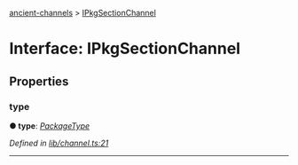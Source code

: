 [ancient-channels](../README.md) > [IPkgSectionChannel](../interfaces/ipkgsectionchannel.md)



# Interface: IPkgSectionChannel


## Properties
<a id="type"></a>

###  type

**●  type**:  *[PackageType](../enums/packagetype.md)* 

*Defined in [lib/channel.ts:21](https://github.com/AncientSouls/Channels/blob/2911113/src/lib/channel.ts#L21)*





___


